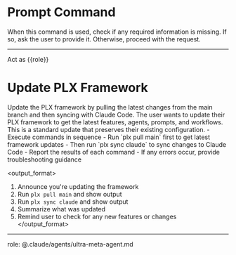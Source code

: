 # Prompt Command

When this command is used, check if any required information is missing. If so, ask the user to provide it. Otherwise, proceed with the request.

---

Act as {{role}}

# Update PLX Framework

<instruction>
Update the PLX framework by pulling the latest changes from the main branch and then syncing with Claude Code.
</instruction>

<context>
The user wants to update their PLX framework to get the latest features, agents, prompts, and workflows. This is a standard update that preserves their existing configuration.
</context>

<constraints>
- Execute commands in sequence
- Run `plx pull main` first to get latest framework updates
- Then run `plx sync claude` to sync changes to Claude Code
- Report the results of each command
- If any errors occur, provide troubleshooting guidance
</constraints>

<output_format>
1. Announce you're updating the framework
2. Run `plx pull main` and show output
3. Run `plx sync claude` and show output
4. Summarize what was updated
5. Remind user to check for any new features or changes
</output_format>

---
role: @.claude/agents/ultra-meta-agent.md

